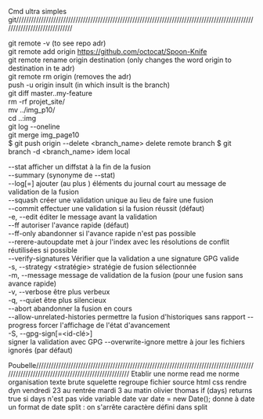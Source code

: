 Cmd ultra simples git//////////////////////////////////////////////////////////////////////////////////////////////////////////////////////////      
       
git remote -v (to see repo adr)  
 git remote add origin https://github.com/octocat/Spoon-Knife  
 git remote rename origin destination (only changes the word origin to destination in te adr)  
 git remote rm origin (removes the adr)  
 push -u origin insult (in which insult is the branch)  
 git diff master..my-feature  
 rm -rf projet_site/  
mv ../img_p10/  
cd ..:img  
git log --oneline  
git merge img_page10  
$ git push origin --delete <branch_name>  delete remote branch
$ git branch -d <branch_name>  idem local

  --stat                afficher un diffstat à la fin de la fusion  
    --summary             (synonyme de --stat)  
    --log[=<n>]           ajouter (au plus <n>) éléments du journal court au message de validation de la fusion  
    --squash              créer une validation unique au lieu de faire une fusion  
    --commit              effectuer une validation si la fusion réussit (défaut)  
    -e, --edit            éditer le message avant la validation  
    --ff                  autoriser l'avance rapide (défaut)  
    --ff-only             abandonner si l'avance rapide n'est pas possible  
    --rerere-autoupdate   met à jour l'index avec les résolutions de conflit réutilisées si possible  
    --verify-signatures   Vérifier que la validation a une signature GPG valide  
    -s, --strategy <stratégie>
                          stratégie de fusion sélectionnée    
    -m, --message <message>
                          message de validation de la fusion (pour une fusion sans avance rapide)  
    -v, --verbose         être plus verbeux  
    -q, --quiet           être plus silencieux  
    --abort               abandonner la fusion en cours  
    --allow-unrelated-histories
                          permettre la fusion d'historiques sans rapport
    --progress            forcer l'affichage de l'état d'avancement  
    -S, --gpg-sign[=<id-clé>]  
                          signer la validation avec GPG
    --overwrite-ignore    mettre à jour les fichiers ignorés (par défaut)  




Poubelle/////////////////////////////////////////////////////////////////////////////////////////////////////////////////////////////////////////
Etablir une norme 
read me norme organisation
texte brute squelette
regroupe fichier source
html 
css
rendre dyn
vendredi 23 au rentrée mardi 3 au matin
olivier thomas
if (days) returns true si days n'est pas vide
variable date 
var date = new Date(); donne à date un format de date
split : on s'arrête caractère défini dans split


